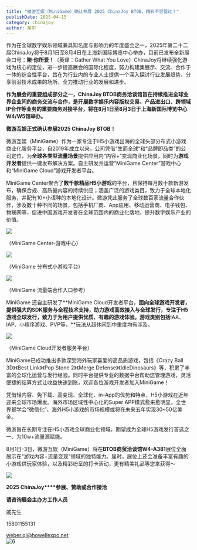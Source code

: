```yaml
---
title: "微游互娱（MiniGame）确认参展 2025 ChinaJoy BTOB，精彩不容错过！"
publishDate: 2025-04-15
category: chinajoy
author: 莱尔
---
```


作为在全球数字娱乐领域兼具知名度与影响力的年度盛会之一，2025年第二十二届ChinaJoy将于8月1日至8月4日在上海新国际博览中心举办，目前已发布全新展会口号：**聚·你所爱！**（英译：Gather What You Love）ChinaJoy将继续强化游戏为核心的定位，进一步提高展会的国际化程度，努力构建集展示、交流、合作于一体的综合性平台，旨在为行业内的专业人士提供一个深入探讨行业发展趋势、分享前沿技术成果的场所，全力推动行业的发展和进步。

**作为展会的重要组成部分之一，ChinaJoy BTOB商务洽谈馆旨在持续推进全球业界企业间的商务交流与合作，是开展数字娱乐内容版权交易、产品进出口、跨领域IP合作等业务的重要商务对接平台，将在8月1日至8月3日于上海新国际博览中心W4/W5馆举办。**

**微游互娱正式确认参展2025 ChinaJoy BTOB！**

微游互娱（MiniGame）作为一家专注于H5小游戏出海的全球头部分布式小游戏商业化服务平台，自2019年成立以来，公司凭借“生而全球“和“品牌即品类”的公司定位，为**全球各类型流量场景**提供应用内“内容+”变现商业化场景，同时为**游戏开发者**提供一键发布解决方案。自主研发并运营“MiniGame Center”游戏中心和“MiniGame Cloud”游戏开发者平台。

MiniGame Center聚合了**数千款精品H5小游戏**的平台，且保持每月数十款新游发布，确保合规、高质量内容的持续供应；涵盖广泛的游戏类目，致力于全球本地化服务，并配有10+小语种的本地化设计。微游凭此服务了全球数百家流量合作伙伴，涉及数十种不同的场景，包括手机厂商、App应用、移动运营商、电子钱包、物联网等，促进中国游戏开发者在全球范围内的商业化落地，提升数字娱乐产业的价值。

![](https://ec-net-1251389766.cos.ap-shanghai.myqcloud.com/wp-content/uploads/2025/04/20250415112156285.gif)

（MiniGame Center-游戏中心）

![](https://ec-net-1251389766.cos.ap-shanghai.myqcloud.com/wp-content/uploads/2025/04/20250415112159282.gif)

（MiniGame 分布式小游戏平台）

![](https://ec-net-1251389766.cos.ap-shanghai.myqcloud.com/wp-content/uploads/2025/04/20250415112153479.gif)

（MiniGame 流量端合作入口参考）

MiniGame 还自主研发了**MiniGame Cloud开发者平台，**面向全球游戏开发者，提供强大的SDK服务与全程技术支持，助力游戏高效接入与全球发行，专注于H5游戏全球发行，致力于为用户提供优质、有趣的游戏体验。游戏类别包括**IAA、IAP、小程序游戏、PVP等，**玩法从超休闲到中重度均有涉及。

![](https://ec-net-1251389766.cos.ap-shanghai.myqcloud.com/wp-content/uploads/2025/04/20250415112151223.gif)

（MiniGame Cloud开发者服务平台）

MiniGame已成功推出多款深受海外玩家喜爱的高品质游戏，包括《Crazy Ball 3D》《Best Link》《Pop Stone 2》《Merge Defense》《IdleDinosaurs》等，积累了丰富的全球化运营与发行经验。同时平台提供专业的数据中台帮助您管理游戏，灵活便捷的结算方式让收益快速到账，欢迎各位游戏开发者加入MiniGame！

凭借轻内容、免下载、高变现、全球化、in-App的优势和特点，H5小游戏在近年迎来全球市场爆发。海外市场区域性中心化的Super APP模式愈来愈明显，全世界都学会“微信化”，海外H5小游戏的市场规模或将在未来五年实现30~50亿美金。

微游旨在长期专注在H5小游戏全球商业化领域，期望成为全球H5游戏发行首选之一、为10w+流量源赋能。

8月1日-3日，微游互娱（MiniGame）将在**BTOB商贸洽谈馆W4-A381**展位全面展示在“游戏内容+流量变现”领域的独特能力。届时，展位上还会准备丰富有趣的小游戏供玩家体验，以及精彩纷呈的打卡活动，更有精美礼品等您来获得～

![](https://ec-net-1251389766.cos.ap-shanghai.myqcloud.com/wp-content/uploads/2025/04/20250415112201905.png)

**2025 ChinaJoy****参展、赞助或合作接洽**

**请咨询展会主办方工作人员**

戚先生

15801155131

weber.qi@howellexpo.net  
![6](blob:https://www.easecation.net/7bf7da18-fa41-4371-b9f1-eba97863243d)
